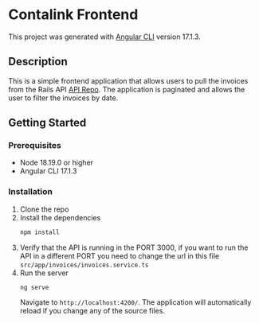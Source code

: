 # Contalink Frontend

This project was generated with [Angular CLI](https://github.com/angular/angular-cli) version 17.1.3.

## Description
  
  This is a simple frontend application that allows users to pull the invoices from the Rails API [API Repo](https://github.com/easantillan/contalink_api). The application is paginated and allows the user to filter the invoices by date.


## Getting Started

### Prerequisites
  - Node 18.19.0 or higher
  - Angular CLI 17.1.3


### Installation

1. Clone the repo
2. Install the dependencies
   ```sh
   npm install
   ```
3. Verify that the API is running in the PORT 3000, if you want to run the API in a different PORT you need to change the url in this file `src/app/invoices/invoices.service.ts`
4. Run the server
   ```sh
   ng serve
   ```
   Navigate to `http://localhost:4200/`. The application will automatically reload if you change any of the source files.
